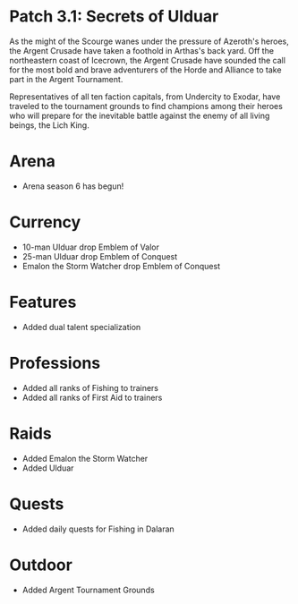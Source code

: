 # Patch 3.1: Secrets of Ulduar
As the might of the Scourge wanes under the pressure of Azeroth's heroes, the Argent Crusade have taken a foothold in Arthas's back yard. Off the northeastern coast of Icecrown, the Argent Crusade have sounded the call for the most bold and brave adventurers of the Horde and Alliance to take part in the Argent Tournament.

Representatives of all ten faction capitals, from Undercity to Exodar, have traveled to the tournament grounds to find champions among their heroes who will prepare for the inevitable battle against the enemy of all living beings, the Lich King.

# Arena
- Arena season 6 has begun!

# Currency
- 10-man Ulduar drop Emblem of Valor
- 25-man Ulduar drop Emblem of Conquest
- Emalon the Storm Watcher drop Emblem of Conquest

# Features
- Added dual talent specialization

# Professions
- Added all ranks of Fishing to trainers
- Added all ranks of First Aid to trainers

# Raids
- Added Emalon the Storm Watcher
- Added Ulduar

# Quests
- Added daily quests for Fishing in Dalaran

# Outdoor
- Added Argent Tournament Grounds
